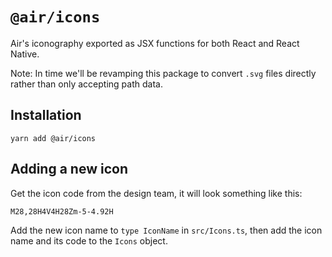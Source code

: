 # `@air/icons`

Air's iconography exported as JSX functions for both React and React Native.

Note: In time we'll be revamping this package to convert `.svg` files directly rather than only accepting path data.

## Installation

`yarn add @air/icons`

## Adding a new icon

Get the icon code from the design team, it will look something like this:

```
M28,28H4V4H28Zm-5-4.92H
```

Add the new icon name to `type IconName` in `src/Icons.ts`, then add the icon name and its code to the `Icons` object.
